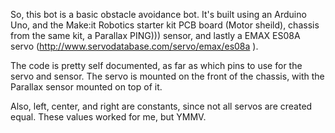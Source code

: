 So, this bot is a basic obstacle avoidance bot.  It's built using an Arduino Uno, and the Make:it Robotics starter kit PCB board (Motor sheild), chassis from the same kit, a Parallax PING))) sensor, and lastly a EMAX ES08A servo (http://www.servodatabase.com/servo/emax/es08a ).

The code is pretty self documented, as far as which pins to use for the servo and sensor.  The servo is mounted on the front of the chassis, with the Parallax sensor mounted on top of it.

Also, left, center, and right are constants, since not all servos are created equal.  These values worked for me, but YMMV.
